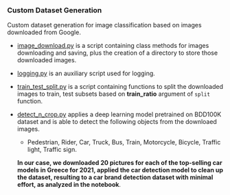 ### Custom Dataset Generation
Custom dataset generation for image classification based on images downloaded from Google.

- [image_download.py](https://github.com/sotirismos/Custom-Dataset-Generation/blob/main/src/utils/image_download.py) is a script containing class methods for images downloading and saving, plus the creation of a directory to store those downloaded images.

- [logging.py](https://github.com/sotirismos/Custom-Dataset-Generation/blob/main/src/utils/logging.py) is an auxiliary script used for logging.

- [train_test_split.py](https://github.com/sotirismos/Custom-Dataset-Generation/blob/main/src/utils/train_test_split.py) is a script containing functions to split the downloaded images to train, test subsets based on **train_ratio** argument of `split` function.

- [detect_n_crop.py](https://github.com/sotirismos/Custom-Dataset-Generation/blob/main/src/detect_n_crop.py) applies a deep learning model pretrained on BDD100K dataset and is able to detect the following objects from the downloaed images.
  - Pedestrian, Rider, Car, Truck, Bus, Train, Motorcycle, Bicycle, Traffic light, Traffic sign.
  
  **In our case, we downloaded 20 pictures for each of the  top-selling car models in Greece for 2021, applied the car detection model to clean up the dataset, resulting to a car brand detection dataset with minimal effort, as analyzed in the notebook**.
